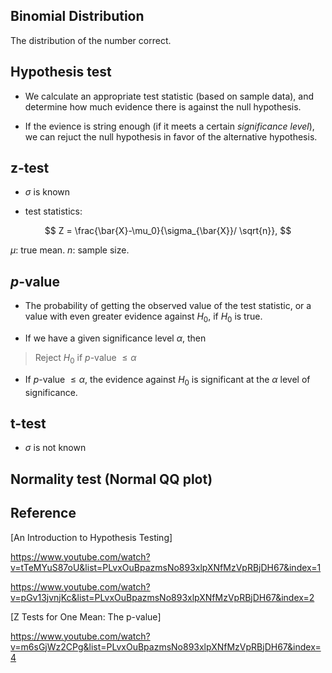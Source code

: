 ## Binomial Distribution

The distribution of the number correct.

## Hypothesis test

- We calculate an appropriate test statistic (based on sample data), and determine how much evidence there is against the null hypothesis.

- If the evience is string enough (if it meets a certain _significance level_), we can rejuct the null hypothesis in favor of the alternative hypothesis.

## z-test

- $\sigma$ is known

- test statistics:

$$
Z = \frac{\bar{X}-\mu_0}{\sigma_{\bar{X}}/ \sqrt{n}},
$$

$\mu:$ true mean. $n:$ sample size.

## $p$-value

- The probability of getting the observed value of the test statistic, or a value with even greater evidence against $H_0$, if $H_0$ is true.

- If we have a given significance level $\alpha$, then

> Reject $H_0$ if $p$-value $\le \alpha$

- If $p$-value $\le \alpha$, the evidence against $H_0$ is significant at the $\alpha$ level of significance.

## t-test

- $\sigma$ is not known

## Normality test (Normal QQ plot)

## Reference

[An Introduction to Hypothesis Testing]

https://www.youtube.com/watch?v=tTeMYuS87oU&list=PLvxOuBpazmsNo893xlpXNfMzVpRBjDH67&index=1

https://www.youtube.com/watch?v=pGv13jvnjKc&list=PLvxOuBpazmsNo893xlpXNfMzVpRBjDH67&index=2

[Z Tests for One Mean: The p-value]

https://www.youtube.com/watch?v=m6sGjWz2CPg&list=PLvxOuBpazmsNo893xlpXNfMzVpRBjDH67&index=4
